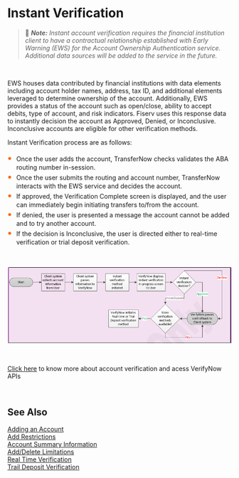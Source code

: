# Instant Verification

<!-- theme: info -->

> :memo: _**Note:** Instant account verification requires the financial institution client to have a contractual relationship established with Early Warning (EWS) for the Account Ownership Authentication service. Additional data sources will be added to the service in the future._

&nbsp;

EWS houses data contributed by financial institutions with data elements including account holder names, address, tax ID, and additional elements leveraged to determine ownership of the account. Additionally, EWS provides a status of the account such as open/close, ability to accept debits, type of account, and risk indicators. Fiserv uses this response data to instantly decision the account as Approved, Denied, or Inconclusive. Inconclusive accounts are eligible for other verification methods.

Instant Verification process are as follows:


<style>
    .card-body ul {
        list-style: none;
        padding-left: 20px;
    }
    .card-body ul li::before {
        content: "\2022";
        font-size: 1.5em;
        color: #f60;
        display: inline-block;
        width: 1em;
        margin-left: -1em;
    }
</style> 


<div class="card-body">
<ul>
<li>Once the user adds the account, TransferNow checks validates the ABA routing number in-session.</li>
<li>Once the user submits the routing and account number, TransferNow interacts with the EWS service and decides the account.</li>
<li>If approved, the Verification Complete screen is displayed, and the user can immediately begin initiating transfers to/from the account.</li>  
<li>If denied, the user is presented a message the account cannot be added and to try another account.</li>  
<li>If the decision is Inconclusive, the user is directed either to real-time verification or trial deposit verification.</li>
</ul>
</div>

&nbsp;

<center>

![image](../../../assets/images/Instant_Verification.png)

</center>

&nbsp;

[Click here]() to know more about account verification and acess VerifyNow APIs

&nbsp;

## See Also
[Adding an Account](?path=docs/acc-to-acc-transfer/adding-Acc.md)<br/>
[Add Restrictions](?path=docs/acc-to-acc-transfer/Manage-Account/acc-restrictions.md)<br/>
[Account Summary Information](?path=docs/acc-to-acc-transfer/Manage-Account/acc-summary.md)<br/>
[Add/Delete Limitations](?path=docs/acc-to-acc-transfer/Manage-Account/add-del-limitations.md)<br/>
[Real Time Verification](?path=docs/acc-to-acc-transfer/Account-Verify/real-time.md)<br/>
[Trail Deposit Verification](?path=docs/acc-to-acc-transfer/Account-Verify/trial-verify.md)









  